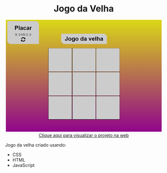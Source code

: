 <div align='center'>
    <h1>Jogo da Velha</h1>
    <img src='src/img/preview.png' width='500px'></img>
</div>
<div align="center">
    <a href="https://moreiramatheus.github.io/jogo-da-velha/src/pages/">Clique aqui para visualizar o projeto na web</a>
</div>

Jogo da velha criado usando:
* CSS
* HTML
* JavaScript
